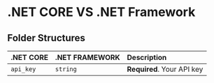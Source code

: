 # .NET CORE VS .NET Framework


## Folder Structures



| .NET CORE | .NET FRAMEWORK     | Description                |
| :-------- | :------- | :------------------------- |
| `api_key` | `string` | **Required**. Your API key |

